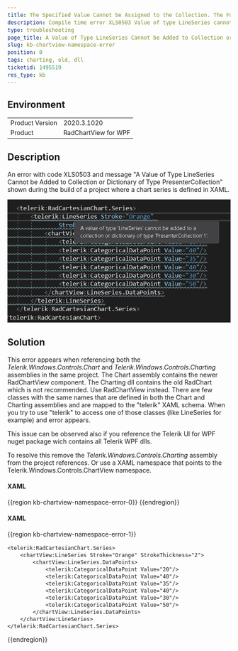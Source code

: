 ```yaml
---
title: The Specified Value Cannot be Assigned to the Collection. The Following Type was Expected CartesianSeries
description: Compile time error XLS0503 Value of type LineSeries cannot be added to collection of type PresenterCollection when adding chart series in XAML.
type: troubleshooting
page_title: A Value of Type LineSeries Cannot be Added to Collection or Dictionary of Type PresenterCollection Error in RadChartView
slug: kb-chartview-namespace-error
position: 0
tags: charting, old, dll
ticketid: 1495519
res_type: kb
---
```


## Environment
<table>
	<tbody>
		<tr>
			<td>Product Version</td>
			<td>2020.3.1020</td>
		</tr>
		<tr>
			<td>Product</td>
			<td>RadChartView for WPF</td>
		</tr>
	</tbody>
</table>

## Description

An error with code XLS0503 and message "A Value of Type LineSeries Cannot be Added to Collection or Dictionary of Type PresenterCollection" shown during the build of a project where a chart series is defined in XAML. 

![](images/kb-chartview-namespace-error-0.png)

## Solution

This error appears when referencing both the *Telerik.Windows.Controls.Chart* and *Telerik.Windows.Controls.Charting* assemblies in the same project. The Chart assembly contains the newer RadChartView component. The Charting dll contains the old RadChart which is not recommended. Use RadChartView instead. There are few classes with the same names that are defined in both the Chart and Charting assemblies and are mapped to the "telerik" XAML schema. When you try to use "telerik" to access one of those classes (like LineSeries for example) and error appears.

This issue can be observed also if you reference the Telerik UI for WPF nuget package wich contains all Telerik WPF dlls.

To resolve this remove the *Telerik.Windows.Controls.Charting* assembly from the project references. Or use a XAML namespace that points to the Telerik.Windows.Controls.ChartView namespace.

#### __XAML__
{{region kb-chartview-namespace-error-0}}
	<Window xmlns:telerik="http://schemas.telerik.com/2008/xaml/presentation"
		xmlns:chartView="clr-namespace:Telerik.Windows.Controls.ChartView;assembly=Telerik.Windows.Controls.Chart">
{{endregion}}

#### __XAML__
{{region kb-chartview-namespace-error-1}}
<!-- chartView points to xmlns:chartView="clr-namespace:Telerik.Windows.Controls.ChartView;assembly=Telerik.Windows.Controls.Chart" -->
	<telerik:RadCartesianChart.Series>
		<chartView:LineSeries Stroke="Orange" StrokeThickness="2">
			<chartView:LineSeries.DataPoints>
				<telerik:CategoricalDataPoint Value="20"/>
				<telerik:CategoricalDataPoint Value="40"/>
				<telerik:CategoricalDataPoint Value="35"/>
				<telerik:CategoricalDataPoint Value="40"/>
				<telerik:CategoricalDataPoint Value="30"/>
				<telerik:CategoricalDataPoint Value="50"/>
			</chartView:LineSeries.DataPoints>
		</chartView:LineSeries>
	</telerik:RadCartesianChart.Series>
{{endregion}}
